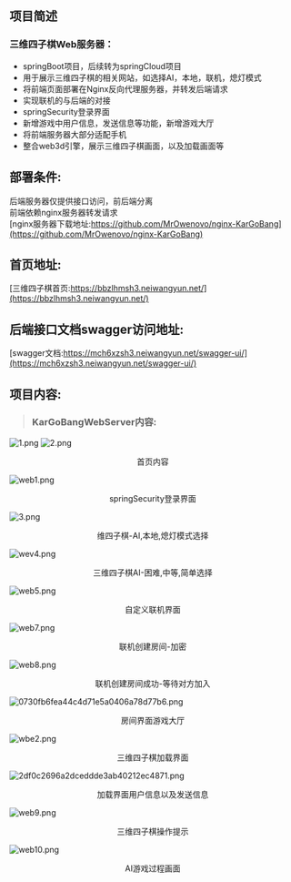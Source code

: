## 项目简述
### 三维四子棋Web服务器：
- springBoot项目，后续转为springCloud项目
- 用于展示三维四子棋的相关网站，如选择AI，本地，联机，熄灯模式
- 将前端页面部署在Nginx反向代理服务器，并转发后端请求
- 实现联机的与后端的对接
- springSecurity登录界面
- 新增游戏中用户信息，发送信息等功能，新增游戏大厅
- 将前端服务器大部分适配手机
- 整合web3d引擎，展示三维四子棋画面，以及加载画面等 <br>

## 部署条件:
后端服务器仅提供接口访问，前后端分离 <br>
前端依赖nginx服务器转发请求 <br>
[nginx服务器下载地址:https://github.com/MrOwenovo/nginx-KarGoBang](https://github.com/MrOwenovo/nginx-KarGoBang)

## 首页地址:
[三维四子棋首页:https://bbzlhmsh3.neiwangyun.net/](https://bbzlhmsh3.neiwangyun.net/)

## 后端接口文档swagger访问地址:
[swagger文档:https://mch6xzsh3.neiwangyun.net/swagger-ui/](https://mch6xzsh3.neiwangyun.net/swagger-ui/)

## 项目内容:
> ### KarGoBangWebServer内容:
![1.png](https://s2.loli.net/2022/08/17/r1GHgfbmvZFnKpM.png)
![2.png](https://s2.loli.net/2022/08/17/EO8tVco2jl1Yzgu.png)
<p align="center">首页内容</p>

![web1.png](https://s2.loli.net/2022/07/01/6Lplj4e1DQzHbUd.png)
<p align="center">springSecurity登录界面</p>

![3.png](https://s2.loli.net/2022/08/17/tn5hapXFLEHWvsm.png)
<p align="center">维四子棋-AI,本地,熄灯模式选择</p>

![wev4.png](https://s2.loli.net/2022/07/01/rN7jUsVJqiX2Fbz.png)
<p align="center">三维四子棋AI-困难,中等,简单选择</p>

![web5.png](https://s2.loli.net/2022/07/01/xs9tub6zK5LFXPV.png)
<p align="center">自定义联机界面</p>

![web7.png](https://s2.loli.net/2022/07/01/C9EMjskc2Iz7YXh.png)
<p align="center">联机创建房间-加密</p>

![web8.png](https://s2.loli.net/2022/07/01/7dyaiexk65EslnP.png)
<p align="center">联机创建房间成功-等待对方加入</p>

![0730fb6fea44c4d71e5a0406a78d77b6.png](https://img.gejiba.com/images/0730fb6fea44c4d71e5a0406a78d77b6.png)
<p align="center">房间界面游戏大厅</p>

![wbe2.png](https://s2.loli.net/2022/07/01/bIhHDMVkUL2Z5Tw.png)
<p align="center">三维四子棋加载界面</p>

![2df0c2696a2dceddde3ab40212ec4871.png](https://img.gejiba.com/images/2df0c2696a2dceddde3ab40212ec4871.png)
<p align="center">加载界面用户信息以及发送信息</p>

![web9.png](https://s2.loli.net/2022/07/01/8oAu592ghDTQMsx.png)
<p align="center">三维四子棋操作提示</p>

![web10.png](https://s2.loli.net/2022/07/01/UcNkqfzlKa5B4JV.png)
<p align="center">AI游戏过程画面</p>


<br>
